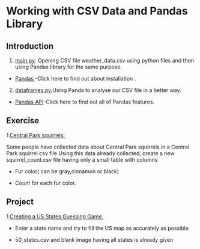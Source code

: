 # Working with CSV Data and Pandas Library

## Introduction

1. [main.py](https://github.com/priyanka-111-droid/100daysofcode/blob/main/Day025/main.py): Opening CSV file weather_data.csv using python files and then using Pandas library for the same purpose.

* [Pandas ](https://pandas.pydata.org/docs/getting_started/index.html#getting-started) -Click here to find out about installation .

2. [dataframes.py:](https://github.com/priyanka-111-droid/100daysofcode/blob/main/Day025/dataframe.py)Using Panda to analyse our CSV file in a better way.

* [Pandas API](https://pandas.pydata.org/docs/reference/index.html)-Click here to find out all of Pandas features.

## Exercise

1.[Central Park squirrels:](https://github.com/priyanka-111-droid/100daysofcode/tree/main/Day025/Exercise)

Some people have collected data about Central Park squirrels in a Central Park squirrel csv file.Using this data already collected,
create a new squirrel_count.csv file having only a small table with columns 

* Fur color( can be gray,cinnamon or black)

* Count for each fur color.

## Project

1.[Creating a US States Guessing Game.](https://github.com/priyanka-111-droid/100daysofcode/tree/main/Day025/Project)

* Enter a state name and try to fill the US map as accurately as possible

* 50_states.csv and blank image having all states is already given
